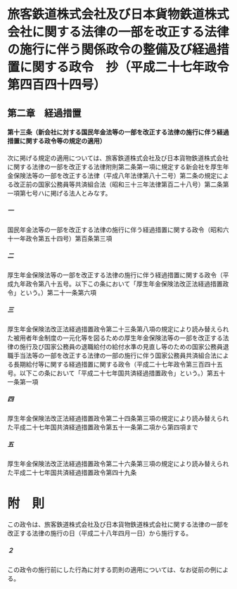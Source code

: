 # 旅客鉄道株式会社及び日本貨物鉄道株式会社に関する法律の一部を改正する法律の施行に伴う関係政令の整備及び経過措置に関する政令　抄（平成二十七年政令第四百四十四号）
## 第二章　経過措置
#### 第十三条（新会社に対する国民年金法等の一部を改正する法律の施行に伴う経過措置に関する政令等の規定の適用）
次に掲げる規定の適用については、旅客鉄道株式会社及び日本貨物鉄道株式会社に関する法律の一部を改正する法律附則第二条第一項に規定する新会社を厚生年金保険法等の一部を改正する法律（平成八年法律第八十二号）第二条の規定による改正前の国家公務員等共済組合法（昭和三十三年法律第百二十八号）第二条第一項第七号ハに掲げる法人とみなす。
##### 一
国民年金法等の一部を改正する法律の施行に伴う経過措置に関する政令（昭和六十一年政令第五十四号）第百条第三項
##### 二
厚生年金保険法等の一部を改正する法律の施行に伴う経過措置に関する政令（平成九年政令第八十五号。以下この条において「厚生年金保険法改正法経過措置政令」という。）第二十一条第六項
##### 三
厚生年金保険法改正法経過措置政令第二十三条第八項の規定により読み替えられた被用者年金制度の一元化等を図るための厚生年金保険法等の一部を改正する法律の施行及び国家公務員の退職給付の給付水準の見直し等のための国家公務員退職手当法等の一部を改正する法律の一部の施行に伴う国家公務員共済組合法による長期給付等に関する経過措置に関する政令（平成二十七年政令第三百四十五号。以下この条において「平成二十七年国共済経過措置政令」という。）第五十一条第一項
##### 四
厚生年金保険法改正法経過措置政令第二十四条第三項の規定により読み替えられた平成二十七年国共済経過措置政令第五十一条第二項から第四項まで
##### 五
厚生年金保険法改正法経過措置政令第二十六条第三項の規定により読み替えられた平成二十七年国共済経過措置政令第四十九条
# 附　則
この政令は、旅客鉄道株式会社及び日本貨物鉄道株式会社に関する法律の一部を改正する法律の施行の日（平成二十八年四月一日）から施行する。
##### ２
この政令の施行前にした行為に対する罰則の適用については、なお従前の例による。
